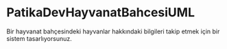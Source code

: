 # PatikaDevHayvanatBahcesiUML
Bir hayvanat bahçesindeki hayvanlar hakkındaki bilgileri takip etmek için bir sistem tasarlıyorsunuz.
